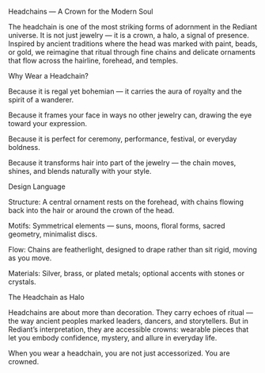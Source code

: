 Headchains — A Crown for the Modern Soul

The headchain is one of the most striking forms of adornment in the Rediant universe.
It is not just jewelry — it is a crown, a halo, a signal of presence.
Inspired by ancient traditions where the head was marked with paint, beads, or gold, we reimagine that ritual through fine chains and delicate ornaments that flow across the hairline, forehead, and temples.

Why Wear a Headchain?

Because it is regal yet bohemian — it carries the aura of royalty and the spirit of a wanderer.

Because it frames your face in ways no other jewelry can, drawing the eye toward your expression.

Because it is perfect for ceremony, performance, festival, or everyday boldness.

Because it transforms hair into part of the jewelry — the chain moves, shines, and blends naturally with your style.

Design Language

Structure: A central ornament rests on the forehead, with chains flowing back into the hair or around the crown of the head.

Motifs: Symmetrical elements — suns, moons, floral forms, sacred geometry, minimalist discs.

Flow: Chains are featherlight, designed to drape rather than sit rigid, moving as you move.

Materials: Silver, brass, or plated metals; optional accents with stones or crystals.

The Headchain as Halo

Headchains are about more than decoration.
They carry echoes of ritual — the way ancient peoples marked leaders, dancers, and storytellers.
But in Rediant’s interpretation, they are accessible crowns: wearable pieces that let you embody confidence, mystery, and allure in everyday life.

When you wear a headchain, you are not just accessorized. You are crowned.
